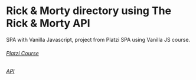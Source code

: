 # Rick & Morty directory using The Rick & Morty API
SPA with Vanilla Javascript, project from Platzi SPA using Vanilla JS course.
###### [Platzi Course](https://platzi.com/clases/spa-javascript/)
###### [API](https://rickandmortyapi.com/)
